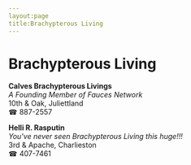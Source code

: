 ```yaml
---
layout:page
title:Brachypterous Living
---
```

# Brachypterous Living

**Calves Brachypterous Livings**  
_A Founding Member of Fauces Network_  
10th & Oak, Juliettland  
☎ 887-2557



**Helli R. Rasputin**  
_You've never seen Brachypterous Living this huge!!!_  
3rd & Apache, Charlieston  
☎ 407-7461



